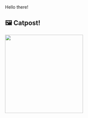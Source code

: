 Hello there!



## 🖼️ Catpost!

<sub>
    <img src="https://cdn2.thecatapi.com/images/3le.jpg" height="256">
</sub>


